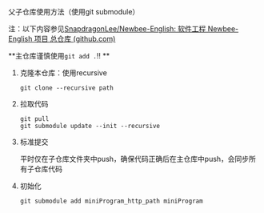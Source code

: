 父子仓库使用方法（使用git submodule）

注：以下内容参见[SnapdragonLee/Newbee-English: 软件工程 Newbee-English 项目 总仓库 (github.com)](https://github.com/SnapdragonLee/Newbee-MiniProgram/tree/324eacfa197fb2944fb31baa4b3875a060e8e1e3)



**主仓库谨慎使用`git add .`!! **



1. 克隆本仓库：使用recursive

   ```
   git clone --recursive path
   ```

2. 拉取代码

   ```
   git pull 
   git submodule update --init --recursive
   ```

3. 标准提交

   平时仅在子仓库文件夹中push，确保代码正确后在主仓库中push，会同步所有子仓库代码

4. 初始化

   ```
   git submodule add miniProgram_http_path miniProgram
   ```

